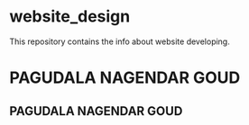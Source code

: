 # website_design
This repository contains the info about website developing.
# PAGUDALA NAGENDAR GOUD
## **PAGUDALA NAGENDAR GOUD**
